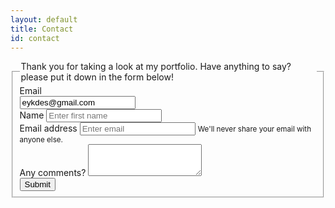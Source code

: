 ```yaml
---
layout: default
title: Contact
id: contact
---
```

<!--HTML FORM TO EMAIL: https://www.quackit.com/html/codes/html_form_to_email.cfm -->

<div id="contact">
<form name="contact" netlify>
<fieldset>
<legend>Thank you for taking a look at my portfolio.  Have anything to say?  please put it down in the form below!</legend>
<div class="form-group row">
<label for="staticEmail" class="col-sm-2 col-form-label">Email</label>
<div class="col-sm-10">
<input type="text" readonly="" class="form-control-plaintext" id="staticEmail" value="eykdes@gmail.com">
</div>
</div>
<div class="name">
<label for="InputName">Name </label>
<input type="text" name="first_name" required class="form-control" id="InputName" aria-describedby="aria-label" placeholder="Enter first name">
</div>
<div class="form-group">
<label for="exampleInputEmail1">Email address </label>
<input type="email" name="email_address" class="form-control" id="exampleInputEmail1" aria-describedby="emailHelp" placeholder="Enter email">
<small id="emailHelp" class="form-text text-muted">We'll never share your email with anyone else.</small>
</div>
<div class="form-group">
<label for="exampleTextarea">Any comments? </label>
<textarea class="form-control" name="comments" id="exampleTextarea" rows="3"></textarea>
</div>
<button type="submit" class="btn btn-primary">Submit</button>
</fieldset>
</form>
</div>
